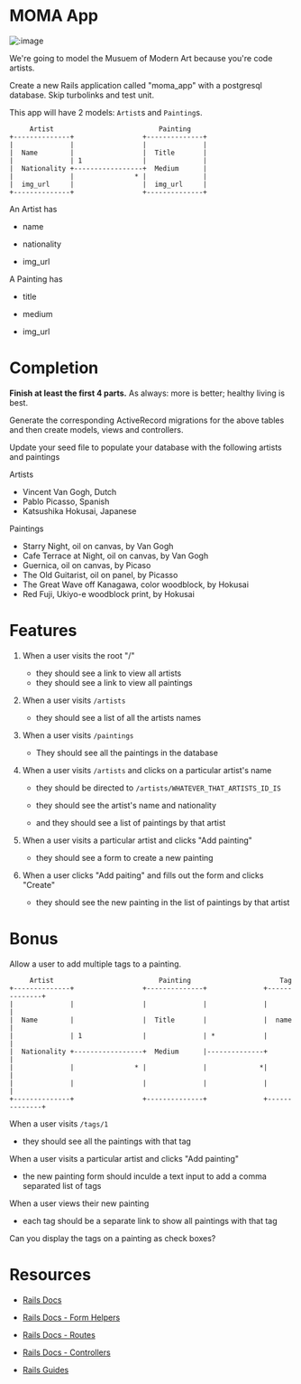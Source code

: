 # MOMA App

![:image](http://www.moma.org/images/explore/departments/p_s_IN2017.1.jpg?1449095316)

We're going to model the Musuem of Modern Art because you're code artists. 

Create a new Rails application called "moma_app" with a postgresql database.
Skip turbolinks and test unit.

This app will have 2 models: `Artist`s and `Painting`s.

```
     Artist                          Painting
+--------------+                 +--------------+
|              |                 |              |
|  Name        |                 |  Title       |
|              | 1               |              |
|  Nationality +-----------------+  Medium      |
|              |               * |              |
|  img_url     |                 |  img_url     |
+--------------+                 +--------------+

```

An Artist has

- name

- nationality

- img_url

A Painting has

- title

- medium

- img_url

# Completion

**Finish at least the first 4 parts.** As always: more is better; healthy living is best.

Generate the corresponding ActiveRecord migrations for the above tables and then create models, views and controllers.

Update your seed file to populate your database with the following artists and paintings

Artists
- Vincent Van Gogh, Dutch
- Pablo Picasso, Spanish
- Katsushika Hokusai, Japanese

Paintings
- Starry Night, oil on canvas, by Van Gogh
- Cafe Terrace at Night, oil on canvas, by Van Gogh
- Guernica, oil on canvas, by Picaso
- The Old Guitarist, oil on panel, by Picasso
- The Great Wave off Kanagawa, color woodblock, by Hokusai
- Red Fuji, Ukiyo-e woodblock print, by Hokusai

# Features

1. When a user visits the root "/"

    - they should see a link to view all artists 
    - they should see a link to view all paintings

1. When a user visits `/artists`
    
    - they should see a list of all the artists names

1. When a user visits `/paintings`
    
    - They should see all the paintings in the database

1. When a user visits `/artists` and clicks on a particular artist's name
    
    - they should be directed to `/artists/WHATEVER_THAT_ARTISTS_ID_IS`
    
    - they should see the artist's name and nationality
    
    - and they should see a list of paintings by that artist

1. When a user visits a particular artist and clicks "Add painting"
    
    - they should see a form to create a new painting 

1. When a user clicks "Add paiting" and fills out the form and clicks "Create"
    
    - they should see the new painting in the list of paintings by that artist

# Bonus

Allow a user to add multiple tags to a painting.

```
     Artist                          Painting                      Tag 
+--------------+                 +--------------+              +--------------+
|              |                 |              |              |              |
|  Name        |                 |  Title       |              |  name        |
|              | 1               |              | *            |              |
|  Nationality +-----------------+  Medium      |--------------+              |
|              |               * |              |             *|              |
|              |                 |              |              |              |
+--------------+                 +--------------+              +--------------+
```

When a user visits `/tags/1`
- they should see all the paintings with that tag

When a user visits a particular artist and clicks "Add painting"
- the new painting form should inculde a text input to add a comma separated list of tags

When a user views their new painting
- each tag should be a separate link to show all paintings with that tag

Can you display the tags on a painting as check boxes?

# Resources

- [Rails Docs](http://api.rubyonrails.org/)

- [Rails Docs - Form Helpers](http://api.rubyonrails.org/classes/ActionView/Helpers/FormHelper.html)

- [Rails Docs - Routes](http://api.rubyonrails.org/classes/ActionDispatch/Routing.html)

- [Rails Docs - Controllers](http://api.rubyonrails.org/classes/ActionController/Base.html)

- [Rails Guides](http://guides.rubyonrails.org/)
